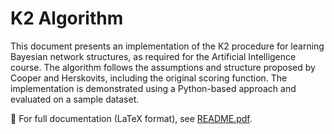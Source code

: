 # K2 Algorithm

This document presents an implementation of the K2 procedure for learning Bayesian network structures, as required for the Artificial Intelligence course. The algorithm follows the assumptions and structure proposed by Cooper and Herskovits, including the original scoring function. The implementation is demonstrated using a Python-based approach and evaluated on a sample dataset.

📄 For full documentation (LaTeX format), see [README.pdf](./README.pdf).
